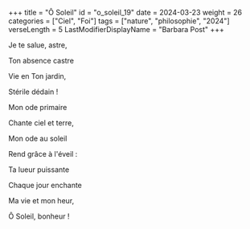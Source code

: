 +++
title = "Ô Soleil"
id = "o_soleil_19"
date = 2024-03-23
weight = 26
categories = ["Ciel", "Foi"]
tags = ["nature", "philosophie", "2024"]
verseLength = 5
LastModifierDisplayName = "Barbara Post"
+++

Je te salue, astre,

Ton absence castre

Vie en Ton jardin,

Stérile dédain !

Mon ode primaire

Chante ciel et terre,

Mon ode au soleil

Rend grâce à l'éveil : 

Ta lueur puissante

Chaque jour enchante

Ma vie et mon heur,

Ô Soleil, bonheur !

